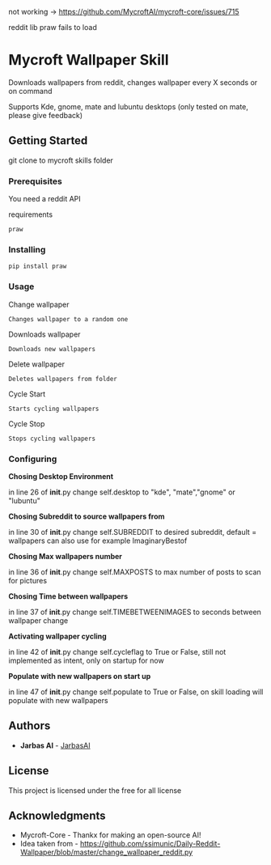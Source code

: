not working -> https://github.com/MycroftAI/mycroft-core/issues/715

reddit lib praw fails to load

# Mycroft Wallpaper Skill

Downloads wallpapers from reddit, changes wallpaper every X seconds or on command

Supports Kde, gnome, mate and lubuntu desktops (only tested on mate, please give feedback)

## Getting Started

git clone to mycroft skills folder

### Prerequisites

You need a reddit API

requirements
```
praw
```

### Installing

```
pip install praw
```


### Usage

Change wallpaper
```
Changes wallpaper to a random one
```

Downloads wallpaper
```
Downloads new wallpapers
```

Delete wallpaper
```
Deletes wallpapers from folder
```

Cycle Start
```
Starts cycling wallpapers
```

Cycle Stop
```
Stops cycling wallpapers
```


### Configuring

**Chosing Desktop Environment**

in line 26 of __init__.py change self.desktop to "kde", "mate","gnome" or "lubuntu"

**Chosing Subreddit to source wallpapers from**

in line 30 of __init__.py change self.SUBREDDIT to desired subreddit, default = wallpapers can also use for example ImaginaryBestof

**Chosing Max wallpapers number**

in line 36 of __init__.py change self.MAXPOSTS to max number of posts to scan for pictures

**Chosing Time between wallpapers**

in line 37 of __init__.py change self.TIMEBETWEENIMAGES to seconds between wallpaper change

**Activating wallpaper cycling**

in line 42 of __init__.py change self.cycleflag to True or False, still not implemented as intent, only on startup for now

**Populate with new wallpapers on start up**

in line 47 of __init__.py change self.populate to True or False, on skill loading will populate with new wallpapers



## Authors

* **Jarbas AI** - [JarbasAI](https://github.com/JarbasAI)

## License

This project is licensed under the free for all license

## Acknowledgments

* Mycroft-Core - Thankx for making an open-source AI!
* Idea taken from - https://github.com/ssimunic/Daily-Reddit-Wallpaper/blob/master/change_wallpaper_reddit.py

